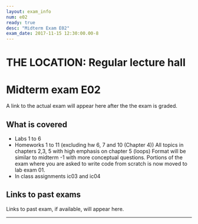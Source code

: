 ```yaml
---
layout: exam_info
num: e02
ready: true
desc: "Midterm Exam E02"
exam_date: 2017-11-15 12:30:00.00-8
---
```



# THE LOCATION: Regular lecture hall

# Midterm exam E02

A link to the actual exam will appear here after the the exam is graded.

## What is covered

* Labs 1 to 6
* Homeworks 1 to 11 (excluding hw 6, 7 and 10 (Chapter 4))
All topics in chapters 2,3, 5 with high emphasis on chapter 5 (loops)
Format will be similar to  midterm -1 with more conceptual questions.
Portions of the exam where you are asked to write code from scratch is now moved to lab exam 01.
* In class assignments ic03 and ic04
## Links to past exams

Links to past exam, if available, will appear here.

---

<div style="display:none;">  http://ucsb-cs8-f17.github.io/exam/e02 </div>
